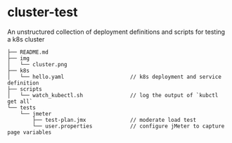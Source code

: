 # cluster-test

An unstructured collection of deployment definitions and scripts for testing a k8s cluster

```plain
├── README.md
├── img
│   └── cluster.png
├── k8s
│   └── hello.yaml                     // k8s deployment and service definition
├── scripts
│   └── watch_kubectl.sh               // log the output of `kubctl get all`
└── tests
    └── jmeter
        ├── test-plan.jmx              // moderate load test
        └── user.properties            // configure jMeter to capture page variables
```
